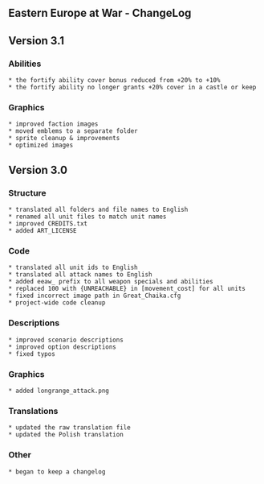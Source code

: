 Eastern Europe at War - ChangeLog
------------------------

## Version 3.1
 ### Abilities
    * the fortify ability cover bonus reduced from +20% to +10%
    * the fortify ability no longer grants +20% cover in a castle or keep
 ### Graphics
    * improved faction images
    * moved emblems to a separate folder
    * sprite cleanup & improvements
    * optimized images

## Version 3.0
 ### Structure
    * translated all folders and file names to English
    * renamed all unit files to match unit names
    * improved CREDITS.txt
    * added ART_LICENSE
 ### Code
    * translated all unit ids to English
    * translated all attack names to English
    * added eeaw_ prefix to all weapon specials and abilities
    * replaced 100 with {UNREACHABLE} in [movement_cost] for all units
    * fixed incorrect image path in Great_Chaika.cfg
    * project-wide code cleanup
 ### Descriptions
    * improved scenario descriptions
    * improved option descriptions
    * fixed typos
 ### Graphics
    * added longrange_attack.png
 ### Translations
    * updated the raw translation file
    * updated the Polish translation
 ### Other
    * began to keep a changelog